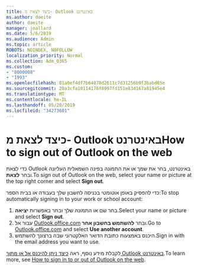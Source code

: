 ```yaml
---
title: כיצד לצאת מ- Outlook באינטרנט
ms.author: daeite
author: daeite
manager: joallard
ms.date: 5/6/2019
ms.audience: Admin
ms.topic: article
ROBOTS: NOINDEX, NOFOLLOW
localization_priority: Normal
ms.collection: Adm_O365
ms.custom:
- "8000008"
- "1993"
ms.openlocfilehash: 81a0ef4df7b64878d2611c7d31256b9f3babd85e
ms.sourcegitcommit: 20a3cfa10114176f8997fd151e83d167a81945e4
ms.translationtype: MT
ms.contentlocale: he-IL
ms.lasthandoff: 05/20/2019
ms.locfileid: "34273601"
---
```

# <a name="how-to-sign-out-of-outlook-on-the-web"></a><span data-ttu-id="34a25-102">כיצד לצאת מ- Outlook באינטרנט</span><span class="sxs-lookup"><span data-stu-id="34a25-102">How to sign out of Outlook on the web</span></span>

<span data-ttu-id="34a25-103">כדי לצאת Outlook באינטרנט, בחר את שמך או את התמונה בפינה השמאלית העליונה ובחר **לצאת**.</span><span class="sxs-lookup"><span data-stu-id="34a25-103">To sign out of Outlook on the web, select your name or picture at the top right corner and select **Sign out**.</span></span>

<span data-ttu-id="34a25-104">כדי להפסיק באופן אוטומטי בכניסה לחשבון שלך בעבודה או בבית הספר:</span><span class="sxs-lookup"><span data-stu-id="34a25-104">To stop automatically signing in to your work or school account:</span></span>

1. <span data-ttu-id="34a25-105">בחר שם או התמונה שלך ובחר באפשרות **יציאה**.</span><span class="sxs-lookup"><span data-stu-id="34a25-105">Select your name or picture and select **Sign out**.</span></span>
1. <span data-ttu-id="34a25-106">עבור אל [Outlook.office.com](https://outlook.office.com/) ובחר **להשתמש בחשבון אחר**.</span><span class="sxs-lookup"><span data-stu-id="34a25-106">Go to [Outlook.office.com](https://outlook.office.com/) and select **Use another account**.</span></span>
1. <span data-ttu-id="34a25-107">היכנס באמצעות כתובת הדואר האלקטרוני שבה ברצונך להשתמש.</span><span class="sxs-lookup"><span data-stu-id="34a25-107">Sign in with the email address you want to use.</span></span>

<span data-ttu-id="34a25-108">לקבלת מידע נוסף, ראה [כיצד ניתן להיכנס אל או מתוך Outlook באינטרנט](https://support.office.com/article/763fab4d-0138-4814-b450-37fc286bcb79).</span><span class="sxs-lookup"><span data-stu-id="34a25-108">To learn more, see [How to sign in to or out of Outlook on the web](https://support.office.com/article/763fab4d-0138-4814-b450-37fc286bcb79).</span></span>